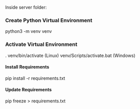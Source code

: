 Inside server folder:

### Create Python Virtual Environment

python3 -m venv venv

### Activate Virtual Environment

. venv/bin/activate (Linux)
venv/Scripts/activate.bat (Windows)

#### Install Requirements

pip install -r requirements.txt

#### Update Requirements

pip freeze > requirements.txt